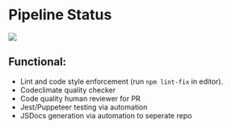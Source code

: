 # Pipeline Status

![](/admin/pipeline/phase2.png)

## Functional:
- Lint and code style enforcement (run `npm lint-fix` in editor).
- Codeclimate quality checker
- Code quality human reviewer for PR
- Jest/Puppeteer testing via automation
- JSDocs generation via automation to seperate repo
